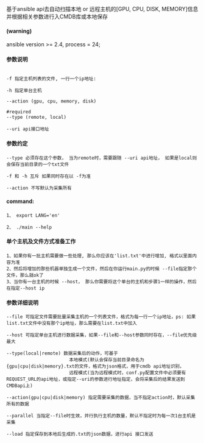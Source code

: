 基于ansible api去自动扫描本地 or 远程主机的[GPU, CPU, DISK, MEMORY]信息并根据相关参数进行入CMDB库或本地保存

#### (warning) 
ansible version >= 2.4, process = 24;

#### 参数说明
````

-f 指定主机列表的文件, 一行一个ip地址:
									
-h 指定单台主机

--action (gpu, cpu, memory, disk)

#required 
--type (remote, local)

--uri api接口地址
````

#### 参数约定
```
--type 必须存在这个参数， 当为remote时，需要跟随 --uri api地址， 如果是local则会保存当前目录的一个txt文件

-f 和 -h 互斥 如果同时存在以 -f为准

--action 不写默认为采集所有
```

#### command:
```
1、 export LANG='en'

2、 ./main --help 
```


#### 单个主机及文件方式准备工作
```
1、如果你有一批主机需要做一些处理, 那么你应该在'list.txt'中进行增加, 格式以里面内容为准
2、然后将增加的那些机器单独生成一个文件，然后在你运行main.py的时候 --file指定那个文件，那么就ok了
3、当你有一台主机的时候 --host， 那么你需要将这个单台的主机和步骤1一样的操作，然后在指定--host ip
```

#### 参数详细说明
````
--file 可指定文件需要批量采集主机的一个列表文件，格式为每一行一个ip地址，ps: 如果list.txt文件中没有那个ip地址，那么需要在list.txt中加入

--host 可指定单台主机进行数据采集，如果--file和--host参数同时存在，--file优先级最大

--type(local|remote) 数据采集后的动作，可基于
                       本地模式(默认会保存当前目录命名为{gpu|cpu|disk|memory}.txt的文件，格式为json格式，用于cmdb api地址识别，
                       远程模式(当为远程模式时，conf.py配置文件中必须要有REQUEST_URL的api地址，或指定--uri的参数进行地址指定，会将采集后的结果发送到CMDBapi上)

--action(gpu|cpu|disk|memory) 指定需要采集的数据，当不指定action时，默认采集所有的数据

--parallel 当指定--file时生效，并行执行主机的数量，默认不指定时为每一次1台主机是采集

--load 指定保存到本地后生成的.txt的json数据，进行api 接口发送
````
